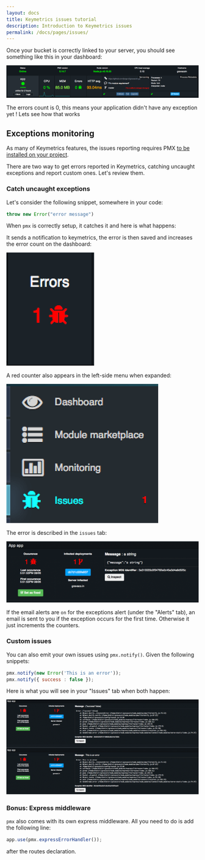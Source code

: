 ```yaml
---
layout: docs
title: Keymetrics issues tutorial
description: Introduction to Keymetrics issues
permalink: /docs/pages/issues/
---
```


Once your bucket is correctly linked to your server, you should see something like this in your dashboard:

<img src="/images/tutorial/issues/first.png"/>

The errors count is 0, this means your application didn't have any exception yet ! Lets see how that works

## Exceptions monitoring

As many of Keymetrics features, the issues reporting requires PMX [to be installed on your project](/docs/usage/install-pmx/).

There are two way to get errors reported in Keymetrics, catching uncaught exceptions and report custom ones. Let's review them.

### Catch uncaught exceptions

Let's consider the following snippet, somewhere in your code:

```javascript
throw new Error("error message")
```

When `pmx` is correctly setup, it catches it and here is what happens:

It sends a notification to keymetrics, the error is then saved and increases the error count on the dashboard:

<img src="/images/tutorial/issues/second.png"/>

A red counter also appears in the left-side menu when expanded:

<img src="/images/tutorial/issues/third.png"/>

The error is described in the `issues` tab:

<img src="/images/tutorial/issues/fourth.png"/>

If the email alerts are `on` for the exceptions alert (under the "Alerts" tab), an email is sent to you if the exception occurs for the first time. Otherwise it just increments the counters.

### Custom issues

You can also emit your own issues using `pmx.notify()`. Given the following snippets:

```javascript
pmx.notify(new Error('This is an error'));
pmx.notify({ success : false });
```

Here is what you will see in your "Issues" tab when both happen:

<img src="/images/tutorial/issues/fifth.png"/>

### Bonus: Express middleware

`pmx` also comes with its own express middleware. All you need to do is add the following line:

```javascript
app.use(pmx.expressErrorHandler());
```

after the routes declaration.
